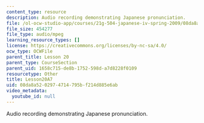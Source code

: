 ```yaml
---
content_type: resource
description: Audio recording demonstrating Japanese pronunciation.
file: /ol-ocw-studio-app/courses/21g-504-japanese-iv-spring-2009/08da8a5202974714795bf214d885e6ab_Lesson20A7.mp3
file_size: 454277
file_type: audio/mpeg
learning_resource_types: []
license: https://creativecommons.org/licenses/by-nc-sa/4.0/
ocw_type: OCWFile
parent_title: Lesson 20
parent_type: CourseSection
parent_uid: 1658c715-de8b-1752-598d-a7d8228f0109
resourcetype: Other
title: Lesson20A7
uid: 08da8a52-0297-4714-795b-f214d885e6ab
video_metadata:
  youtube_id: null
---
```

Audio recording demonstrating Japanese pronunciation.